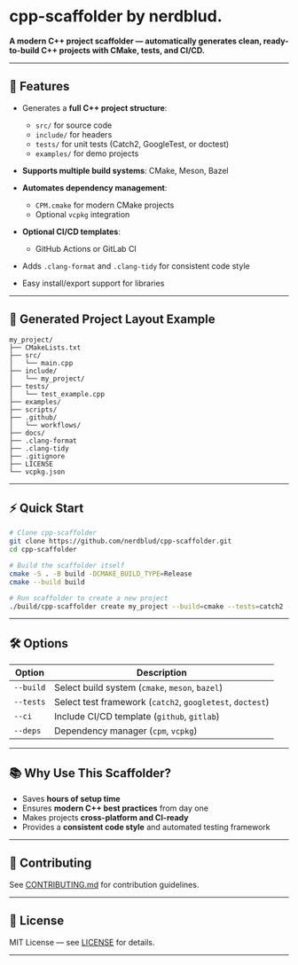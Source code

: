 # cpp-scaffolder by nerdblud.

**A modern C++ project scaffolder — automatically generates clean, ready-to-build C++ projects with CMake, tests, and CI/CD.**

---

## 🚀 Features

* Generates a **full C++ project structure**:

  * `src/` for source code
  * `include/` for headers
  * `tests/` for unit tests (Catch2, GoogleTest, or doctest)
  * `examples/` for demo projects
* **Supports multiple build systems**: CMake, Meson, Bazel
* **Automates dependency management**:

  * `CPM.cmake` for modern CMake projects
  * Optional `vcpkg` integration
* **Optional CI/CD templates**:

  * GitHub Actions or GitLab CI
* Adds `.clang-format` and `.clang-tidy` for consistent code style
* Easy install/export support for libraries

---

## 📂 Generated Project Layout Example

```
my_project/
├── CMakeLists.txt
├── src/
│   └── main.cpp
├── include/
│   └── my_project/
├── tests/
│   └── test_example.cpp
├── examples/
├── scripts/
├── .github/
│   └── workflows/
├── docs/
├── .clang-format
├── .clang-tidy
├── .gitignore
├── LICENSE
└── vcpkg.json
```

---

## ⚡ Quick Start

```bash
# Clone cpp-scaffolder
git clone https://github.com/nerdblud/cpp-scaffolder.git
cd cpp-scaffolder

# Build the scaffolder itself
cmake -S . -B build -DCMAKE_BUILD_TYPE=Release
cmake --build build

# Run scaffolder to create a new project
./build/cpp-scaffolder create my_project --build=cmake --tests=catch2 --ci=github
```

---

## 🛠 Options

| Option    | Description                                               |
| --------- | --------------------------------------------------------- |
| `--build` | Select build system (`cmake`, `meson`, `bazel`)           |
| `--tests` | Select test framework (`catch2`, `googletest`, `doctest`) |
| `--ci`    | Include CI/CD template (`github`, `gitlab`)               |
| `--deps`  | Dependency manager (`cpm`, `vcpkg`)                       |

---

## 📚 Why Use This Scaffolder?

* Saves **hours of setup time**
* Ensures **modern C++ best practices** from day one
* Makes projects **cross-platform and CI-ready**
* Provides a **consistent code style** and automated testing framework

---

## 🤝 Contributing

See [CONTRIBUTING.md](CONTRIBUTING.md) for contribution guidelines.

---

## 📄 License

MIT License — see [LICENSE](LICENSE) for details.

---

